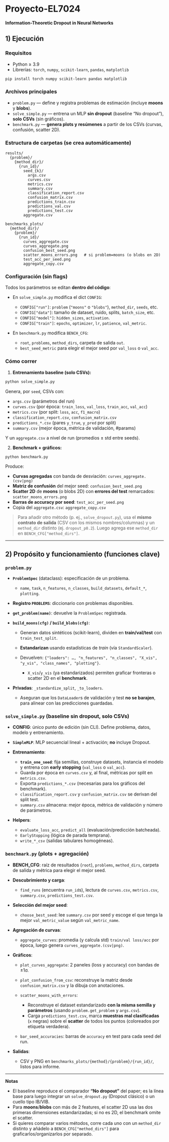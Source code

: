 # Proyecto-EL7024

**Information-Theoretic Dropout in Neural Networks**

## 1) Ejecución

### Requisitos

* Python ≥ 3.9
* Librerías: `torch`, `numpy`, `scikit-learn`, `pandas`, `matplotlib`

```bash
pip install torch numpy scikit-learn pandas matplotlib
```

### Archivos principales

* `problem.py` — define y registra problemas de estimación (incluye **moons** y **blobs**).
* `solve_simple.py` — entrena un MLP **sin dropout** (baseline “No dropout”), **solo CSVs** (sin gráficos).
* `benchmark.py` — **genera plots y resúmenes** a partir de los CSVs (curvas, confusión, scatter 2D).

### Estructura de carpetas (se crea automáticamente)

```
results/
  {problem}/
    {method_dir}/
      {run_id}/
        seed_{k}/
          args.csv
          curves.csv
          metrics.csv
          summary.csv
          classification_report.csv
          confusion_matrix.csv
          predictions_train.csv
          predictions_val.csv
          predictions_test.csv
        aggregate.csv

benchmarks_plots/
  {method_dir}/
    {problem}/
      {run_id}/
        curves_aggregate.csv
        curves_aggregate.png
        confusion_best_seed.png
        scatter_moons_errors.png   # si problem=moons (o blobs en 2D)
        test_acc_per_seed.png
        aggregate_copy.csv
```

### Configuración (sin flags)

Todos los parámetros se editan **dentro del código**:

* En `solve_simple.py` modifica el dict `CONFIG`:

  * `CONFIG["run"]`: `problem` (`"moons"` o `"blobs"`), `method_dir`, `seeds`, etc.
  * `CONFIG["data"]`: tamaño de dataset, ruido, splits, `batch_size`, etc.
  * `CONFIG["model"]`: `hidden_sizes`, `activation`.
  * `CONFIG["train"]`: `epochs`, `optimizer`, `lr`, `patience`, `val_metric`.
* En `benchmark.py` modifica `BENCH_CFG`:

  * `root`, `problems`, `method_dirs`, carpeta de salida `out`.
  * `best_seed_metric` para elegir el mejor seed por `val_loss` o `val_acc`.

### Cómo correr

1. **Entrenamiento baseline (solo CSVs):**

```bash
python solve_simple.py
```

Genera, por `seed`, CSVs con:

* `args.csv` (parámetros del run)
* `curves.csv` (por época: `train_loss`, `val_loss`, `train_acc`, `val_acc`)
* `metrics.csv` (por split: `loss`, `acc`, `f1_macro`)
* `classification_report.csv`, `confusion_matrix.csv`
* `predictions_*.csv` (pares `y_true`, `y_pred` por split)
* `summary.csv` (mejor época, métrica de validación, #params)

Y un `aggregate.csv` a nivel de run (promedios ± std entre seeds).

2. **Benchmark + gráficos:**

```bash
python benchmark.py
```

Produce:

* **Curvas agregadas** con banda de desviación: `curves_aggregate.(csv|png)`
* **Matriz de confusión** del mejor seed: `confusion_best_seed.png`
* **Scatter 2D** de **moons** (o blobs 2D) con **errores del test** remarcados: `scatter_moons_errors.png`
* **Barras de accuracy por seed**: `test_acc_per_seed.png`
* Copia del `aggregate.csv`: `aggregate_copy.csv`

> Para añadir otro método (p. ej., `solve_dropout.py`), usa el **mismo contrato de salida** (CSV con los mismos nombres/columnas) y un `method_dir` distinto (ej. `dropout_p0.2`). Luego agrega ese `method_dir` en `BENCH_CFG["method_dirs"]`.

---

## 2) Propósito y funcionamiento (funciones clave)

### `problem.py`

* **`ProblemSpec`** (dataclass): especificación de un problema.

  * `name`, `task`, `n_features`, `n_classes`, `build_datasets`, `default_*`, `plotting`.
* **Registro `PROBLEMS`**: diccionario con problemas disponibles.
* **`get_problem(name)`**: devuelve la `ProblemSpec` registrada.
* **`build_moons(cfg)` / `build_blobs(cfg)`**:

  * Generan datos sintéticos (scikit-learn), dividen en **train/val/test** con `train_test_split`.
  * **Estandarizan** usando estadísticas de *train* (vía `StandardScaler`).
  * Devuelven: `{"loaders": …, "n_features", "n_classes", "X_vis", "y_vis", "class_names", "plotting"}`.

    * `X_vis`/`y_vis` (ya estandarizados) permiten graficar fronteras o scatter 2D en el **benchmark**.
* **Privadas**: `_standardize_split`, `_to_loaders`.

  * Aseguran que los `DataLoader`s de validación y test **no se barajen**, para alinear con las predicciones guardadas.

### `solve_simple.py` (baseline **sin dropout**, **solo CSVs**)

* **CONFIG**: único punto de edición (sin CLI). Define problema, datos, modelo y entrenamiento.
* **`SimpleMLP`**: MLP secuencial lineal + activación; **no** incluye Dropout.
* **Entrenamiento**:

  * **`train_one_seed`**: fija semillas, construye datasets, instancia el modelo y entrena con **early stopping** (`val_loss` o `val_acc`).
  * Guarda por época en `curves.csv` y, al final, métricas por split en `metrics.csv`.
  * Exporta `predictions_*.csv` (necesarias para los gráficos del benchmark).
  * `classification_report.csv` y `confusion_matrix.csv` se derivan del split test.
  * `summary.csv` almacena: mejor época, métrica de validación y número de parámetros.
* **Helpers**:

  * `evaluate_loss_acc`, `predict_all` (evaluación/predicción batcheada).
  * `EarlyStopping` (lógica de parada temprana).
  * `write_*_csv` (salidas tabulares homogéneas).

### `benchmark.py` (plots + agregación)

* **BENCH_CFG**: raíz de resultados (`root`), `problems`, `method_dirs`, carpeta de salida y métrica para elegir el mejor seed.
* **Descubrimiento y carga**:

  * `find_runs` (encuentra `run_id`s), lectura de `curves.csv`, `metrics.csv`, `summary.csv`, `predictions_test.csv`.
* **Selección del mejor seed**:

  * `choose_best_seed`: lee `summary.csv` por seed y escoge el que tenga la mejor `val_metric_value` según `val_metric_name`.
* **Agregación de curvas**:

  * `aggregate_curves`: promedia (y calcula std) `train/val loss/acc` por época, luego genera `curves_aggregate.(csv|png)`.
* **Gráficos**:

  * `plot_curves_aggregate`: 2 paneles (loss y accuracy) con bandas de ±1σ.
  * `plot_confusion_from_csv`: reconstruye la matriz desde `confusion_matrix.csv` y la dibuja con anotaciones.
  * `scatter_moons_with_errors`:

    * Reconstruye el dataset estandarizado **con la misma semilla y parámetros** (usando `problem.get_problem` y `args.csv`).
    * Carga `predictions_test.csv`, marca **muestras mal clasificadas** (`x` negras) sobre el **scatter** de todos los puntos (coloreados por etiqueta verdadera).
  * `bar_seed_accuracies`: barras de `accuracy` en test para cada seed del run.
* **Salidas**:

  * CSV y PNG en `benchmarks_plots/{method}/{problem}/{run_id}/`, listos para informe.

---

**Notas**

* El baseline reproduce el comparador **“No dropout”** del paper; es la línea base para luego integrar un `solve_dropout.py` (Dropout clásico) o un cuello tipo IB/VIB.
* Para **moons**/**blobs** con más de 2 features, el scatter 2D usa las dos primeras dimensiones estandarizadas; si no es 2D, el benchmark omite el scatter.
* Si quieres comparar varios métodos, corre cada uno con un `method_dir` distinto y añádelo a `BENCH_CFG["method_dirs"]` para graficarlos/organizarlos por separado.
